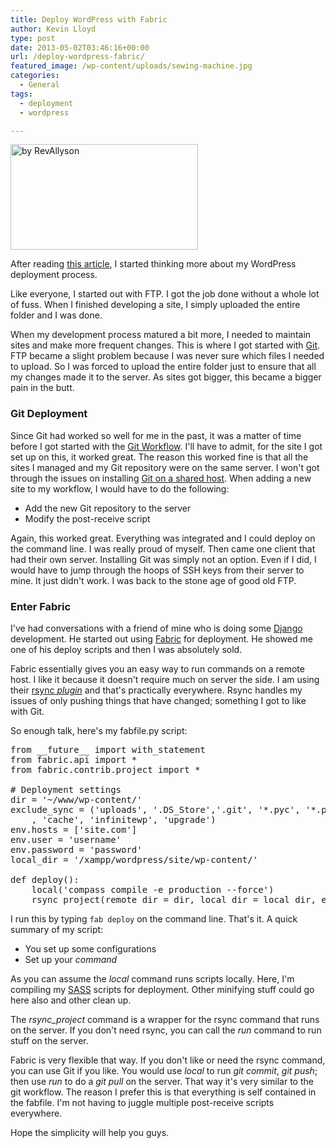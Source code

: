 ```yaml
---
title: Deploy WordPress with Fabric
author: Kevin Lloyd
type: post
date: 2013-05-02T03:46:16+00:00
url: /deploy-wordpress-fabric/
featured_image: /wp-content/uploads/sewing-machine.jpg
categories:
  - General
tags:
  - deployment
  - wordpress

---
```

[<img class="size-medium wp-image-721 " src="/wp-content/uploads/sewing-machine-300x169.jpg" alt="by RevAllyson" width="300" height="169" srcset="/wp-content/uploads/sewing-machine-300x169.jpg 300w, /wp-content/uploads/sewing-machine-1024x577.jpg 1024w, /wp-content/uploads/sewing-machine.jpg 2048w" sizes="(max-width: 300px) 100vw, 300px" />][1]

After reading [this article][2], I started thinking more about my WordPress deployment process.

Like everyone, I started out with FTP. I got the job done without a whole lot of fuss. When I finished developing a site, I simply uploaded the entire folder and I was done.

When my development process matured a bit more, I needed to maintain sites and make more frequent changes. This is where I got started with [Git][3]. FTP became a slight problem because I was never sure which files I needed to upload. So I was forced to upload the entire folder just to ensure that all my changes made it to the server. As sites got bigger, this became a bigger pain in the butt.

### Git Deployment

Since Git had worked so well for me in the past, it was a matter of time before I got started with the [Git Workflow][4]. I'll have to admit, for the site I got set up on this, it worked great. The reason this worked fine is that all the sites I managed and my Git repository were on the same server. I won't got through the issues on installing [Git on a shared host][5]. When adding a new site to my workflow, I would have to do the following:

  * <span style="line-height: 13px;">Add the new Git repository to the server</span>
  * Modify the post-receive script

Again, this worked great. Everything was integrated and I could deploy on the command line. I was really proud of myself. Then came one client that had their own server. Installing Git was simply not an option. Even if I did, I would have to jump through the hoops of SSH keys from their server to mine. It just didn't work. I was back to the stone age of good old FTP.

### Enter Fabric

I've had conversations with a friend of mine who is doing some [Django][6] development. He started out using [Fabric][7] for deployment. He showed me one of his deploy scripts and then I was absolutely sold.

Fabric essentially gives you an easy way to run commands on a remote host. I like it because it doesn't require much on server the side. I am using their [rsync _plugin_][8] and that's practically everywhere. Rsync handles my issues of only pushing things that have changed; something I got to like with Git.

So enough talk, here's my fabfile.py script:

<pre class="brush: python; title: ; notranslate" title="">from __future__ import with_statement
from fabric.api import *
from fabric.contrib.project import *

# Deployment settings
dir = '~/www/wp-content/'
exclude_sync = ('uploads', '.DS_Store','.git', '*.pyc', '*.py', 'build', '.htaccess', 'wp-config.php', '.sass-cache', '*.log', '*.tmp', '*.bak', '*.sublime-*'
	, 'cache', 'infinitewp', 'upgrade')
env.hosts = ['site.com']
env.user = 'username'
env.password = 'password'
local_dir = '/xampp/wordpress/site/wp-content/'

def deploy():
	local('compass compile -e production --force')
	rsync_project(remote_dir = dir, local_dir = local_dir, exclude = exclude_sync, delete = False)
</pre>

I run this by typing `fab deploy` on the command line. That's it. A quick summary of my script:

  * <span style="line-height: 13px;">You set up some configurations</span>
  * Set up your _command_

As you can assume the _local_ command runs scripts locally. Here, I'm compiling my [SASS][9] scripts for deployment. Other minifying stuff could go here also and other clean up.

The _rsync_project_ command is a wrapper for the rsync command that runs on the server. If you don't need rsync, you can call the _run_ command to run stuff on the server.

Fabric is very flexible that way. If you don't like or need the rsync command, you can use Git if you like. You would use _local_ to run _git commit_, _git push_; then use _run_ to do a _git pull_ on the server. That way it's very similar to the git workflow. The reason I prefer this is that everything is self contained in the fabfile. I'm not having to juggle multiple post-receive scripts everywhere.

Hope the simplicity will help you guys.

 [1]: /wp-content/uploads/sewing-machine.jpg
 [2]: http://wp.smashingmagazine.com/2013/04/15/wordpress-deployment-survey/
 [3]: https://webdevelopment2.com/gitting-started-git/ "Gitting Started with Git – Quick and Dirty"
 [4]: https://gist.github.com/rmanalan/735260 "Git Workflow"
 [5]: http://rcrisman.net/article/9/installing-git-on-hostmonster-bluehost-accounts
 [6]: https://www.djangoproject.com/
 [7]: http://docs.fabfile.org/en/1.6/
 [8]: http://docs.fabfile.org/en/1.6/api/contrib/project.html
 [9]: https://webdevelopment2.com/getting-sassy-with-compass-and-sass/ "Getting Sassy with Compass and Sass"